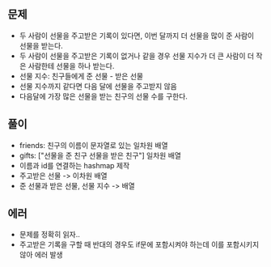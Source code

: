 ## 문제
- 두 사람이 선물을 주고받은 기록이 있다면, 이번 달까지 더 선물을 많이 준 사람이 선물을 받는다.
- 두 사람이 선물을 주고받은 기록이 없거나 같을 경우 선물 지수가 더 큰 사람이 더 작은 사람한테 선물을 하나 받는다.
- 선물 지수: 친구들에게 준 선물 - 받은 선물
- 선물 지수까지 같다면 다음 달에 선물을 주고받지 않음
- 다음달에 가장 많은 선물을 받는 친구의 선물 수를 구한다.

## 풀이
- friends: 친구의 이름이 문자열로 있는 일차원 배열
- gifts: ["선물을 준 친구 선물을 받은 친구"] 일차원 배열
- 이름과 id를 연결하는 hashmap 제작
- 주고받은 선물 -> 이차원 배열
- 준 선물과 받은 선물, 선물 지수 -> 배열

## 에러
- 문제를 정확히 읽자..
- 주고받은 기록을 구할 때 반대의 경우도 if문에 포함시켜야 하는데 이를 포함시키지 않아 에러 발생
